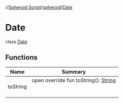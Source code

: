 //[Spheroid Script](../../index.md)/[spheroid](../index.md)/[Date](index.md)



# Date  
 class [Date](index.md)   


## Functions  
  
|  Name|  Summary| 
|---|---|
| toString| open override fun toString(): [String](../../spheroid/-string/index.md)  <br><br><br>

